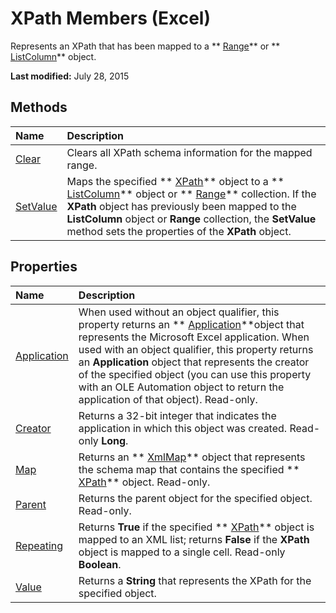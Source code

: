 
# XPath Members (Excel)
Represents an XPath that has been mapped to a  ** [Range](b8207778-0dcc-4570-1234-f130532cc8cd.md)** or ** [ListColumn](c2060e4a-2340-c606-f272-1e4dad6964d0.md)** object.

 **Last modified:** July 28, 2015


## Methods



|**Name**|**Description**|
|:-----|:-----|
| [Clear](8d9e0c70-c77e-257f-6ac7-7a8577282ab1.md)|Clears all XPath schema information for the mapped range. |
| [SetValue](9d7e9eea-0962-cff8-6909-b31d349eb78a.md)|Maps the specified  ** [XPath](e13f2b3e-cef2-4e3c-f942-5347cf722e2d.md)** object to a ** [ListColumn](c2060e4a-2340-c606-f272-1e4dad6964d0.md)** object or ** [Range](b8207778-0dcc-4570-1234-f130532cc8cd.md)** collection. If the **XPath** object has previously been mapped to the **ListColumn** object or **Range** collection, the **SetValue** method sets the properties of the **XPath** object.|

## Properties



|**Name**|**Description**|
|:-----|:-----|
| [Application](f22f8f93-6bcf-2691-6848-674ca301cb96.md)|When used without an object qualifier, this property returns an  ** [Application](19b73597-5cf9-4f56-8227-b5211f657f6f.md)**object that represents the Microsoft Excel application. When used with an object qualifier, this property returns an  **Application** object that represents the creator of the specified object (you can use this property with an OLE Automation object to return the application of that object). Read-only.|
| [Creator](845511a6-088b-0bba-a17c-3adf9baf65d8.md)|Returns a 32-bit integer that indicates the application in which this object was created. Read-only  **Long**.|
| [Map](4750694e-24b3-4a4b-3e43-d5838821d459.md)|Returns an  ** [XmlMap](39b0823f-0068-d8df-e4e1-ca62b55d58f5.md)** object that represents the schema map that contains the specified ** [XPath](e13f2b3e-cef2-4e3c-f942-5347cf722e2d.md)** object. Read-only.|
| [Parent](6dae847f-a75e-4199-4f42-c37a89e49db1.md)|Returns the parent object for the specified object. Read-only.|
| [Repeating](9ae1be58-f60a-bf89-3f45-799014f59e8e.md)| Returns **True** if the specified ** [XPath](e13f2b3e-cef2-4e3c-f942-5347cf722e2d.md)** object is mapped to an XML list; returns **False** if the **XPath** object is mapped to a single cell. Read-only **Boolean**.|
| [Value](66dd0dc1-2dd7-5e08-5ffc-101b6621bc74.md)|Returns a  **String** that represents the XPath for the specified object.|
